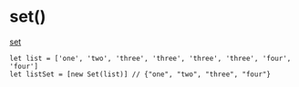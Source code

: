 # set()

[set](https://developer.mozilla.org/ko/docs/Web/JavaScript/Reference/Global_Objects/Set)

```
let list = ['one', 'two', 'three', 'three', 'three', 'three', 'four', 'four']
let listSet = [new Set(list)] // {"one", "two", "three", "four"}
```

